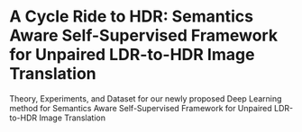 # A Cycle Ride to HDR: Semantics Aware Self-Supervised Framework for Unpaired LDR-to-HDR Image Translation
Theory, Experiments, and Dataset for our newly proposed Deep Learning method for Semantics Aware Self-Supervised Framework for Unpaired LDR-to-HDR Image Translation
